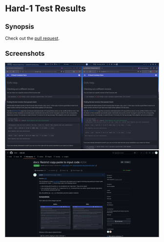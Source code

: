 # Hard-1 Test Results

## Synopsis

Check out the [pull request](https://github.com/r-devel/r-dev-env/pull/204).

## Screenshots

![image](screenshots/0.png)
![image](screenshots/1.png)
